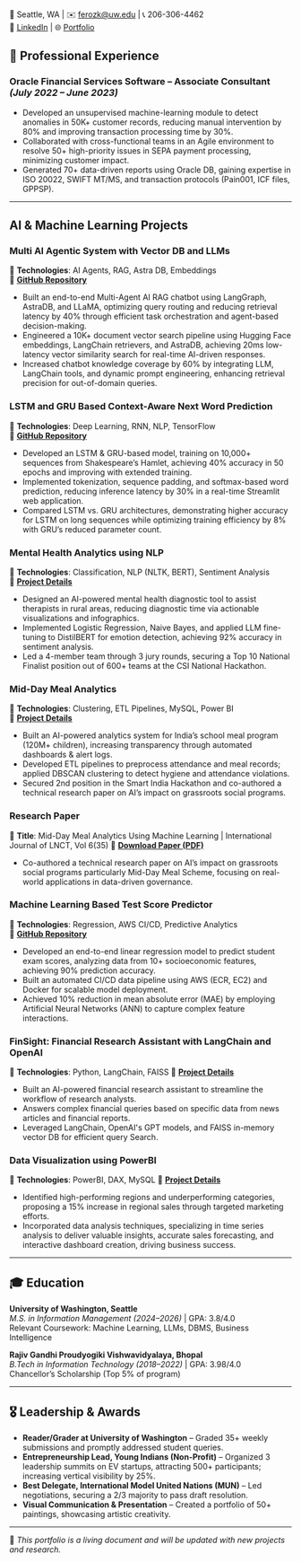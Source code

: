 📍 Seattle, WA | ✉️ ferozk@uw.edu | 📞 206-306-4462  
🔗 [LinkedIn](https://www.linkedin.com/in/ferozkhan2) | 🌐 [Portfolio](https://ferozk0333.github.io/Portfolio-Website/)  


## 💼 Professional Experience  
### **Oracle Financial Services Software** – Associate Consultant _(July 2022 – June 2023)_  
- Developed an unsupervised machine-learning module to detect anomalies in 50K+ customer records, reducing manual intervention by 80% and improving transaction processing time by 30%.
- Collaborated with cross-functional teams in an Agile environment to resolve 50+ high-priority issues in SEPA payment processing, minimizing customer impact.
- Generated 70+ data-driven reports using Oracle DB, gaining expertise in ISO 20022, SWIFT MT/MS, and transaction protocols (Pain001, ICF files, GPPSP).

---

## AI & Machine Learning Projects  
### **Multi AI Agentic System with Vector DB and LLMs**  
📌 **Technologies**: AI Agents, RAG, Astra DB, Embeddings  
🔗 **[GitHub Repository](https://github.com/ferozk0333/Multi-AI-Agentic-RAG-Chatbot-with-AstraDB-and-LLMs)**  
- Built an end-to-end Multi-Agent AI RAG chatbot using LangGraph, AstraDB, and LLaMA, optimizing query routing and reducing retrieval latency by 40% through efficient task orchestration and agent-based decision-making.
- Engineered a 10K+ document vector search pipeline using Hugging Face embeddings, LangChain retrievers, and AstraDB, achieving 20ms low-latency vector similarity search for real-time AI-driven responses.
- Increased chatbot knowledge coverage by 60% by integrating LLM, LangChain tools, and dynamic prompt engineering, enhancing retrieval precision for out-of-domain queries.

### **LSTM and GRU Based Context-Aware Next Word Prediction**  
📌 **Technologies**: Deep Learning, RNN, NLP, TensorFlow  
🔗 **[GitHub Repository](https://github.com/ferozk0333/Context-Aware-Next-Word-Prediction-Using-LSTM-and-GRU-Networks/tree/main)**  
- Developed an LSTM & GRU-based model, training on 10,000+ sequences from Shakespeare’s Hamlet, achieving 40% accuracy in 50 epochs and improving with extended training.
- Implemented tokenization, sequence padding, and softmax-based word prediction, reducing inference latency by 30% in a real-time Streamlit web application.
- Compared LSTM vs. GRU architectures, demonstrating higher accuracy for LSTM on long sequences while optimizing training efficiency by 8% with GRU’s reduced parameter count.

### **Mental Health Analytics using NLP**  
📌 **Technologies**: Classification, NLP (NLTK, BERT), Sentiment Analysis  
🔗 **[Project Details](https://ferozk0333.github.io/Portfolio-Website/project1.html)**  
- Designed an AI-powered mental health diagnostic tool to assist therapists in rural areas, reducing diagnostic time via actionable visualizations and infographics.
- Implemented Logistic Regression, Naive Bayes, and applied LLM fine-tuning to DistilBERT for emotion detection, achieving 92% accuracy in sentiment analysis.
- Led a 4-member team through 3 jury rounds, securing a Top 10 National Finalist position out of 600+ teams at the CSI National Hackathon.

### **Mid-Day Meal Analytics**  
📌 **Technologies**: Clustering, ETL Pipelines, MySQL, Power BI  
🔗 **[Project Details](https://ferozk0333.github.io/Portfolio-Website/project3.html)**  
- Built an AI-powered analytics system for India’s school meal program (120M+ children), increasing transparency through automated dashboards & alert logs.
- Developed ETL pipelines to preprocess attendance and meal records; applied DBSCAN clustering to detect hygiene and attendance violations.
- Secured 2nd position in the Smart India Hackathon and co-authored a technical research paper on AI’s impact on grassroots social programs.

### **Research Paper**  
📌 **Title**: Mid-Day Meal Analytics Using Machine Learning | International Journal of LNCT, Vol 6(35)
🔗 **[Download Paper (PDF)](https://ferozk0333.github.io/Portfolio-Website/assets/MDM.pdf)**  
- Co-authored a technical research paper on AI’s impact on grassroots social programs particularly Mid-Day Meal Scheme, focusing on real-world applications in data-driven governance.

### **Machine Learning Based Test Score Predictor**  
📌 **Technologies**: Regression, AWS CI/CD, Predictive Analytics  
🔗 **[GitHub Repository](https://github.com/ferozk0333/Machine_Learning_based_Test_Score_Predictor_with_AWS_CI-CD_Deployment)**  
- Developed an end-to-end linear regression model to predict student exam scores, analyzing data from 10+ socioeconomic features, achieving 90% prediction accuracy.
- Built an automated CI/CD data pipeline using AWS (ECR, EC2) and Docker for scalable model deployment.
- Achieved 10% reduction in mean absolute error (MAE) by employing Artificial Neural Networks (ANN) to capture complex feature interactions.

### **FinSight: Financial Research Assistant with LangChain and OpenAI**  
📌 **Technologies**: Python, LangChain, FAISS 
🔗 **[Project Details](https://ferozk0333.github.io/Portfolio-Website/project5.html)**  
- Built an AI-powered financial research assistant to streamline the workflow of research analysts.
- Answers complex financial queries based on specific data from news articles and financial reports.
- Leveraged LangChain, OpenAI's GPT models, and FAISS in-memory vector DB for efficient query Search.

### **Data Visualization using PowerBI**  
📌 **Technologies**: PowerBI, DAX, MySQL 
🔗 **[Project Details](https://ferozk0333.github.io/Portfolio-Website/project4.html)**  
- Identified high-performing regions and underperforming categories, proposing a 15% increase in regional sales through targeted marketing efforts.
- Incorporated data analysis techniques, specializing in time series analysis to deliver valuable insights, accurate sales forecasting, and interactive dashboard creation, driving business success.

---

## 🎓 Education  
**University of Washington, Seattle**  
*M.S. in Information Management (2024–2026)* | GPA: 3.8/4.0  
Relevant Coursework: Machine Learning, LLMs, DBMS, Business Intelligence  

**Rajiv Gandhi Proudyogiki Vishwavidyalaya, Bhopal**  
*B.Tech in Information Technology (2018–2022)* | GPA: 3.98/4.0  
Chancellor’s Scholarship (Top 5% of program)

---

## 🎖 Leadership & Awards  
- **Reader/Grader at University of Washington** – Graded 35+ weekly submissions and promptly addressed student queries.
- **Entrepreneurship Lead, Young Indians (Non-Profit)** – Organized 3 leadership summits on EV startups, attracting 500+ participants; increasing vertical visibility by 25%.
- **Best Delegate, International Model United Nations (MUN)** – Led negotiations, securing a 2/3 majority to pass draft resolution.
- **Visual Communication & Presentation** – Created a portfolio of 50+ paintings, showcasing artistic creativity.

---

📌 _This portfolio is a living document and will be updated with new projects and research._
